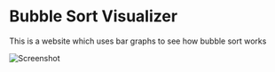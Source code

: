 # Bubble Sort Visualizer

This is a website which uses bar graphs to see how bubble sort works

![Screenshot](./github/Screenshot.png)
